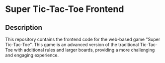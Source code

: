 # Super Tic-Tac-Toe Frontend

## Description

This repository contains the frontend code for the web-based game "Super Tic-Tac-Toe". This game is an advanced version of the traditional Tic-Tac-Toe with additional rules and larger boards, providing a more challenging and engaging experience.